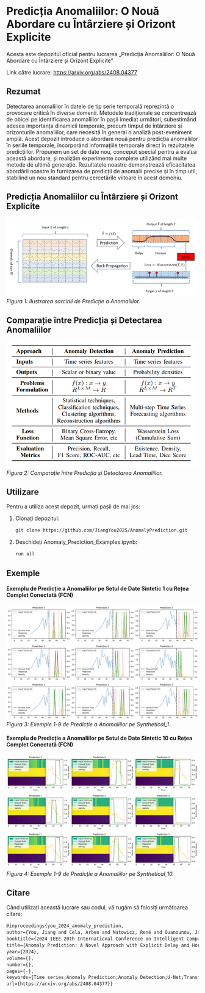 # Predicția Anomaliilor: O Nouă Abordare cu Întârziere și Orizont Explicite
Acesta este depozitul oficial pentru lucrarea „Predicția Anomaliilor: O Nouă Abordare cu Întârziere și Orizont Explicite”

Link către lucrare: https://arxiv.org/abs/2408.04377

## Rezumat
Detectarea anomaliilor în datele de tip serie temporală reprezintă o provocare critică în diverse domenii. Metodele tradiționale se concentrează de obicei pe identificarea anomaliilor în pașii imediat următori, subestimând adesea importanța dinamicii temporale, precum timpul de întârziere și orizonturile anomaliilor, care necesită în general o analiză post-eveniment amplă. Acest depozit introduce o abordare nouă pentru predicția anomaliilor în seriile temporale, încorporând informațiile temporale direct în rezultatele predicțiilor. Propunem un set de date nou, conceput special pentru a evalua această abordare, și realizăm experimente complete utilizând mai multe metode de ultimă generație. Rezultatele noastre demonstrează eficacitatea abordării noastre în furnizarea de predicții de anomalii precise și în timp util, stabilind un nou standard pentru cercetările viitoare în acest domeniu.

## Predicția Anomaliilor cu Întârziere și Orizont Explicite
![Predicția Anomaliilor](./src/figure/anomaly_prediction.png)
*Figura 1: Ilustrarea sarcinii de Predicție a Anomaliilor.*

## Comparație între Predicția și Detectarea Anomaliilor
![Comparație](./src/figure/comparison_ad_ap.png)
*Figura 2: Comparație între Predicția și Detectarea Anomaliilor.*

## Utilizare
Pentru a utiliza acest depozit, urmați pașii de mai jos:

1. Clonați depozitul:
   ```bash
   git clone https://github.com/JiangYou2025/AnomalyPrediction.git
   ```

2. Deschideți Anomaly_Prediction_Examples.ipynb:
   ```bash
   run all
   ```

## Exemple

#### Exemplu de Predicție a Anomaliilor pe Setul de Date Sintetic 1 cu Rețea Complet Conectată (FCN)
![Comparație](./src/figure/synthetical_1_test_prediction_example_1.png)
![Comparație](./src/figure/synthetical_1_test_prediction_example_2.png)
![Comparație](./src/figure/synthetical_1_test_prediction_example_3.png)
*Figura 3: Exemple 1-9 de Predicție a Anomaliilor pe Synthetical_1.*

#### Exemplu de Predicție a Anomaliilor pe Setul de Date Sintetic 10 cu Rețea Complet Conectată (FCN)
![Comparație](./src/figure/synthetical_10_test_prediction_example_1.png)
![Comparație](./src/figure/synthetical_10_test_prediction_example_2.png)
![Comparație](./src/figure/synthetical_10_test_prediction_example_3.png)
*Figura 4: Exemple 1-9 de Predicție a Anomaliilor pe Synthetical_10.*

## Citare
Când utilizați această lucrare sau codul, vă rugăm să folosiți următoarea citare:
   ```tex
   @inproceedings{you_2024_anomaly_prediction,
   author={You, Jiang and Cela, Arben and Natowicz, René and Ouanounou, Jacob and Siarry, Patrick},
   booktitle={2024 IEEE 20th International Conference on Intelligent Computer Communication and Processing (INISTA)}, 
   title={Anomaly Prediction: A Novel Approach with Explicit Delay and Horizon},
   year={2024},
   volume={},
   number={},
   pages={-},
   keywords={Time series;Anomaly Prediction;Anomaly Detection;U-Net;Transformers;},
   url={https://arxiv.org/abs/2408.04377}}
   ```